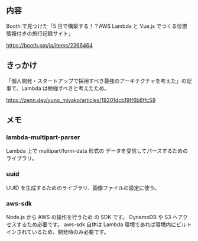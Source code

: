 ## 内容

Booth で見つけた「5 日で構築する！？AWS Lambda と Vue.js でつくる位置情報付きの旅行記録サイト」

https://booth.pm/ja/items/2366464

## きっかけ

「個人開発・スタートアップで採用すべき最強のアーキテクチャを考えた」の記事で、Lambda は勉強すべきと考えたため。

https://zenn.dev/yuno_miyako/articles/19201dcb19ff6b6ffc59

## メモ

### lambda-multipart-parser

Lambda 上で multipart/form-data 形式の データを受信してパースするためのライブラリ。

### uuid

UUID を生成するためのライブラリ、画像ファイルの設定に使う。

### aws-sdk

Node.js から AWS の操作を行うため の SDK です。
DynamoDB や S3 へアクセスするため必要です。
aws-sdk 自体は Lambda 環境であれば環境内にビルトインされているため、開発時のみ必要です。
